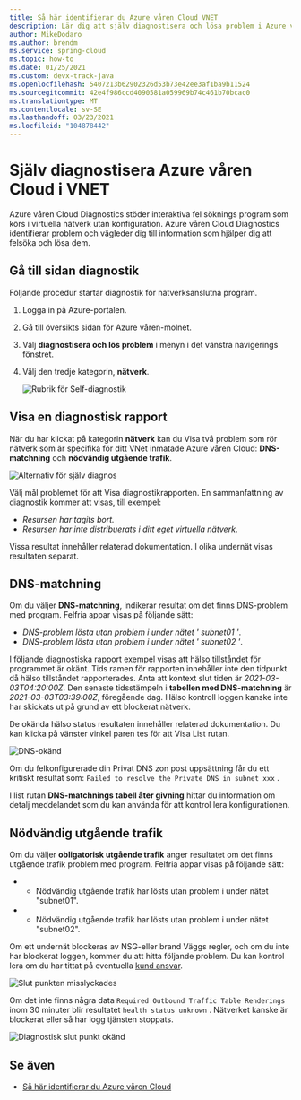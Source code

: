 ```yaml
---
title: Så här identifierar du Azure våren Cloud VNET
description: Lär dig att själv diagnostisera och lösa problem i Azure våren-molnet som körs i VNET.
author: MikeDodaro
ms.author: brendm
ms.service: spring-cloud
ms.topic: how-to
ms.date: 01/25/2021
ms.custom: devx-track-java
ms.openlocfilehash: 5407213b62902326d53b73e42ee3af1ba9b11524
ms.sourcegitcommit: 42e4f986ccd4090581a059969b74c461b70bcac0
ms.translationtype: MT
ms.contentlocale: sv-SE
ms.lasthandoff: 03/23/2021
ms.locfileid: "104878442"
---
```

# <a name="self-diagnose-running-azure-spring-cloud-in-vnet"></a>Själv diagnostisera Azure våren Cloud i VNET
Azure våren Cloud Diagnostics stöder interaktiva fel söknings program som körs i virtuella nätverk utan konfiguration. Azure våren Cloud Diagnostics identifierar problem och vägleder dig till information som hjälper dig att felsöka och lösa dem.

## <a name="navigate-to-the-diagnostics-page"></a>Gå till sidan diagnostik
Följande procedur startar diagnostik för nätverksanslutna program.
1. Logga in på Azure-portalen.
1. Gå till översikts sidan för Azure våren-molnet.
1. Välj **diagnostisera och lös problem** i menyn i det vänstra navigerings fönstret.
1. Välj den tredje kategorin, **nätverk**.

   ![Rubrik för Self-diagnostik](media/spring-cloud-self-diagnose-vnet/self-diagostic-title.png)

## <a name="view-a-diagnostic-report"></a>Visa en diagnostisk rapport
När du har klickat på kategorin **nätverk** kan du Visa två problem som rör nätverk som är specifika för ditt VNet inmatade Azure våren Cloud: **DNS-matchning** och **nödvändig utgående trafik**.

   ![Alternativ för själv diagnos](media/spring-cloud-self-diagnose-vnet/self-diagostic-dns-req-outbound-options.png)

Välj mål problemet för att Visa diagnostikrapporten. En sammanfattning av diagnostik kommer att visas, till exempel: 

* *Resursen har tagits bort.*
* *Resursen har inte distribuerats i ditt eget virtuella nätverk*.

Vissa resultat innehåller relaterad dokumentation. I olika undernät visas resultaten separat.

## <a name="dns-resolution"></a>DNS-matchning 
Om du väljer **DNS-matchning**, indikerar resultat om det finns DNS-problem med program.  Felfria appar visas på följande sätt:

* *DNS-problem lösta utan problem i under nätet ' subnet01 '*.
* *DNS-problem lösta utan problem i under nätet ' subnet02 '*.

I följande diagnostiska rapport exempel visas att hälso tillståndet för programmet är okänt. Tids ramen för rapporten innehåller inte den tidpunkt då hälso tillståndet rapporterades.  Anta att kontext slut tiden är *2021-03-03T04:20:00Z*. Den senaste tidsstämpeln i **tabellen med DNS-matchning** är *2021-03-03T03:39:00Z*, föregående dag. Hälso kontroll loggen kanske inte har skickats ut på grund av ett blockerat nätverk. 

De okända hälso status resultaten innehåller relaterad dokumentation.  Du kan klicka på vänster vinkel paren tes för att Visa List rutan.

   ![DNS-okänd](media/spring-cloud-self-diagnose-vnet/self-diagostic-dns-unknown.png)

Om du felkonfigurerade din Privat DNS zon post uppsättning får du ett kritiskt resultat som: `Failed to resolve the Private DNS in subnet xxx` . 

I list rutan **DNS-matchnings tabell åter givning** hittar du information om detalj meddelandet som du kan använda för att kontrol lera konfigurationen.

## <a name="required-outbound-traffic"></a>Nödvändig utgående trafik 

Om du väljer **obligatorisk utgående trafik** anger resultatet om det finns utgående trafik problem med program.  Felfria appar visas på följande sätt:

* * Nödvändig utgående trafik har lösts utan problem i under nätet "subnet01".
* * Nödvändig utgående trafik har lösts utan problem i under nätet "subnet02".

Om ett undernät blockeras av NSG-eller brand Väggs regler, och om du inte har blockerat loggen, kommer du att hitta följande problem. Du kan kontrol lera om du har tittat på eventuella [kund ansvar](spring-cloud-vnet-customer-responsibilities.md).
    
   ![Slut punkten misslyckades](media/spring-cloud-self-diagnose-vnet/self-diagostic-endpoint-failed.png)

Om det inte finns några data `Required Outbound Traffic Table Renderings` inom 30 minuter blir resultatet `health status unknown` . Nätverket kanske är blockerat eller så har logg tjänsten stoppats.

   ![Diagnostisk slut punkt okänd](media/spring-cloud-self-diagnose-vnet/self-diagostic-endpoint-unknown.png)

## <a name="see-also"></a>Se även
* [Så här identifierar du Azure våren Cloud](spring-cloud-howto-self-diagnose-solve.md)